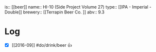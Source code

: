 is:: [[beer]]
name:: HI-10 (Side Project Volume 27)
type:: [[IPA - Imperial - Double]]
brewery:: [[Terrapin Beer Co. ]]
abv:: 9.3

# Log
- [x] [[2016-09]] #do/drink/beer 👍
